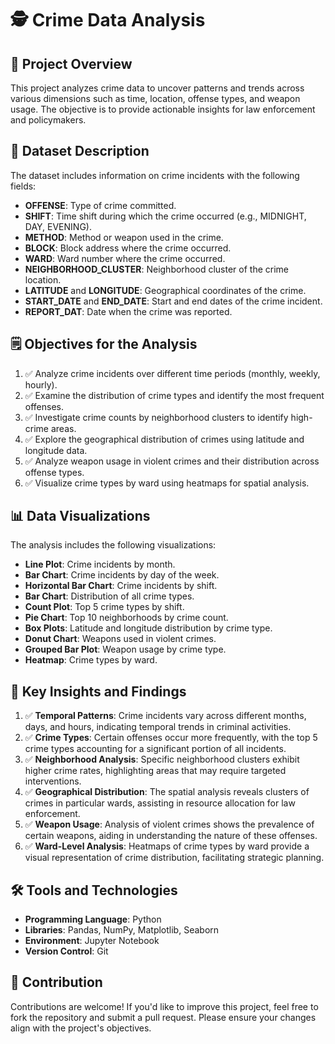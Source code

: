 # 🕵️ Crime Data Analysis

## 🎯 Project Overview

This project analyzes crime data to uncover patterns and trends across various dimensions such as time, location, offense types, and weapon usage. The objective is to provide actionable insights for law enforcement and policymakers.

## 📂 Dataset Description

The dataset includes information on crime incidents with the following fields:

- **OFFENSE**: Type of crime committed.
- **SHIFT**: Time shift during which the crime occurred (e.g., MIDNIGHT, DAY, EVENING).
- **METHOD**: Method or weapon used in the crime.
- **BLOCK**: Block address where the crime occurred.
- **WARD**: Ward number where the crime occurred.
- **NEIGHBORHOOD_CLUSTER**: Neighborhood cluster of the crime location.
- **LATITUDE** and **LONGITUDE**: Geographical coordinates of the crime.
- **START_DATE** and **END_DATE**: Start and end dates of the crime incident.
- **REPORT_DAT**: Date when the crime was reported.

## 🗒️ Objectives for the Analysis

1. ✅ Analyze crime incidents over different time periods (monthly, weekly, hourly).
2. ✅ Examine the distribution of crime types and identify the most frequent offenses.
3. ✅ Investigate crime counts by neighborhood clusters to identify high-crime areas.
4. ✅ Explore the geographical distribution of crimes using latitude and longitude data.
5. ✅ Analyze weapon usage in violent crimes and their distribution across offense types.
6. ✅ Visualize crime types by ward using heatmaps for spatial analysis.

## 📊 Data Visualizations

The analysis includes the following visualizations:

- **Line Plot**: Crime incidents by month.
- **Bar Chart**: Crime incidents by day of the week.
- **Horizontal Bar Chart**: Crime incidents by shift.
- **Bar Chart**: Distribution of all crime types.
- **Count Plot**: Top 5 crime types by shift.
- **Pie Chart**: Top 10 neighborhoods by crime count.
- **Box Plots**: Latitude and longitude distribution by crime type.
- **Donut Chart**: Weapons used in violent crimes.
- **Grouped Bar Plot**: Weapon usage by crime type.
- **Heatmap**: Crime types by ward.

## 🚀 Key Insights and Findings

1. ✅ **Temporal Patterns**: Crime incidents vary across different months, days, and hours, indicating temporal trends in criminal activities.
2. ✅ **Crime Types**: Certain offenses occur more frequently, with the top 5 crime types accounting for a significant portion of all incidents.
3. ✅ **Neighborhood Analysis**: Specific neighborhood clusters exhibit higher crime rates, highlighting areas that may require targeted interventions.
4. ✅ **Geographical Distribution**: The spatial analysis reveals clusters of crimes in particular wards, assisting in resource allocation for law enforcement.
5. ✅ **Weapon Usage**: Analysis of violent crimes shows the prevalence of certain weapons, aiding in understanding the nature of these offenses.
6. ✅ **Ward-Level Analysis**: Heatmaps of crime types by ward provide a visual  representation of crime distribution, facilitating strategic planning.

## 🛠️ Tools and Technologies

- **Programming Language**: Python
- **Libraries**: Pandas, NumPy, Matplotlib, Seaborn
- **Environment**: Jupyter Notebook
- **Version Control**: Git

## 🤝 Contribution

Contributions are welcome! If you'd like to improve this project, feel free to fork the repository and submit a pull request. Please ensure your changes align with the project's objectives.
